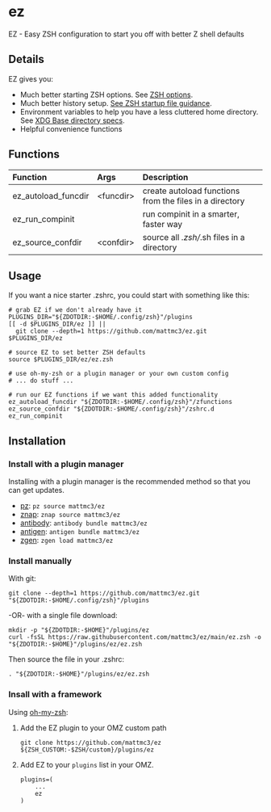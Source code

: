 # ez

EZ - Easy ZSH configuration to start you off with better Z shell defaults

## Details

EZ gives you:

- Much better starting ZSH options. See [ZSH options][zsh-options].
- Much better history setup. [See ZSH startup file guidance][zsh-history].
- Environment variables to help you have a less cluttered home directory. See [XDG Base directory specs][xdg-basedirs].
- Helpful convenience functions

## Functions

| Function            | Args        | Description                                             |
|:--------------------|:------------|:--------------------------------------------------------|
| ez_autoload_funcdir | \<funcdir\> | create autoload functions from the files in a directory |
| ez_run_compinit     |             | run compinit in a smarter, faster way                   |
| ez_source_confdir   | \<confdir\> | source all *.zsh/*.sh files in a directory              |

## Usage

If you want a nice starter .zshrc, you could start with something like this:

```shell
# grab EZ if we don't already have it
PLUGINS_DIR="${ZDOTDIR:-$HOME/.config/zsh}"/plugins
[[ -d $PLUGINS_DIR/ez ]] ||
  git clone --depth=1 https://github.com/mattmc3/ez.git $PLUGINS_DIR/ez

# source EZ to set better ZSH defaults
source $PLUGINS_DIR/ez/ez.zsh

# use oh-my-zsh or a plugin manager or your own custom config
# ... do stuff ...

# run our EZ functions if we want this added functionality
ez_autoload_funcdir "${ZDOTDIR:-$HOME/.config/zsh}"/zfunctions
ez_source_confdir "${ZDOTDIR:-$HOME/.config/zsh}"/zshrc.d
ez_run_compinit
```

## Installation

### Install with a plugin manager

Installing with a plugin manager is the recommended method so that you can get updates.

- [pz]: `pz source mattmc3/ez`
- [znap]: `znap source mattmc3/ez`
- [antibody]: `antibody bundle mattmc3/ez`
- [antigen]: `antigen bundle mattmc3/ez`
- [zgen]: `zgen load mattmc3/ez`

### Install manually

With git:

```shell
git clone --depth=1 https://github.com/mattmc3/ez.git "${ZDOTDIR:-$HOME/.config/zsh}"/plugins
```

-OR- with a single file download:

```shell
mkdir -p "${ZDOTDIR:-$HOME}"/plugins/ez
curl -fsSL https://raw.githubusercontent.com/mattmc3/ez/main/ez.zsh -o "${ZDOTDIR:-$HOME}"/plugins/ez/ez.zsh
```

Then source the file in your .zshrc:

```shell
. "${ZDOTDIR:-$HOME}"/plugins/ez/ez.zsh
```

### Insall with a framework

Using [oh-my-zsh][ohmyzsh]:

1. Add the EZ plugin to your OMZ custom path

    ```shell
    git clone https://github.com/mattmc3/ez ${ZSH_CUSTOM:-$ZSH/custom}/plugins/ez
    ```

1. Add EZ to your `plugins` list in your OMZ.

    ```shell
    plugins=(
        ...
        ez
    )
    ```

[antigen]: https://github.com/zsh-users/antigen
[antibody]: https://getantibody.github.io
[ohmyzsh]: https://github.com/ohmyzsh/ohmyzsh
[pz]: https://github.com/mattmc3/pz
[znap]: https://github.com/marlonrichert/zsh-snap
[zgen]: https://github.com/tarjoilija/zgen
[zsh-options]: http://zsh.sourceforge.net/Doc/Release/Options.html
[zsh-history]: http://zsh.sourceforge.net/Guide/zshguide02.html
[xdg-basedirs]: https://specifications.freedesktop.org/basedir-spec/basedir-spec-latest.html
